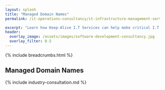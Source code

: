 ```yaml
---
layout: splash
title: "Managed Domain Names"
permalink: /it-operations-consultancy/it-infrastructure-management-services/managed-domain-names

excerpt: "Learn how Keep-Alive I.T Services can help make critical I.T Software decisions and develop bespoke Software solutions for your business."
header:
  overlay_image: /assets/images/software-development-consultancy.jpg
  overlay_filter: 0.5 
---
```


{% include breadcrumbs.html %}

## Managed Domain Names



{% include industry-consultation.md %}